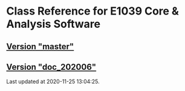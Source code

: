 # Class Reference for E1039 Core & Analysis Software
## [Version "master"](master/)
## [Version "doc_202006"](doc_202006/)
Last updated at 2020-11-25 13:04:25.
